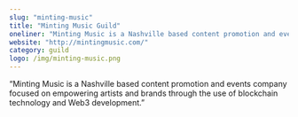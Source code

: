 ```yaml
---
slug: "minting-music"
title: "Minting Music Guild"
oneliner: "Minting Music is a Nashville based content promotion and events company focused on empowering artists and brands through the use of blockchain technology and Web3 development."
website: "http://mintingmusic.com/"
category: guild
logo: /img/minting-music.png
---
```


“Minting Music is a Nashville based content promotion and events company focused on empowering artists and brands through the use of blockchain technology and Web3 development.”

